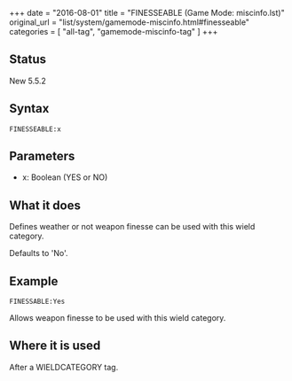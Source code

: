 +++
date = "2016-08-01"
title = "FINESSEABLE (Game Mode: miscinfo.lst)"
original_url = "list/system/gamemode-miscinfo.html#finesseable"
categories = [ "all-tag", "gamemode-miscinfo-tag" ]
+++

## Status

New 5.5.2

## Syntax

`FINESSEABLE:x`

## Parameters

-   x: Boolean (YES or NO)



What it does
------------

Defines weather or not weapon finesse can be used with this wield
category.

Defaults to 'No'.

Example
-------

`FINESSABLE:Yes`

Allows weapon finesse to be used with this wield category.

Where it is used
----------------

After a WIELDCATEGORY tag.

